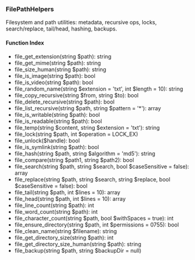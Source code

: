 ### FilePathHelpers

Filesystem and path utilities: metadata, recursive ops, locks, search/replace, tail/head, hashing, backups.

#### Function Index

- file_get_extension(string $path): string
- file_get_mime(string $path): string
- file_size_human(string $path): string
- file_is_image(string $path): bool
- file_is_video(string $path): bool
- file_random_name(string $extension = 'txt', int $length = 10): string
- file_copy_recursive(string $from, string $to): bool
- file_delete_recursive(string $path): bool
- file_list_recursive(string $path, string $pattern = '*'): array
- file_is_writable(string $path): bool
- file_is_readable(string $path): bool
- file_temp(string $content, string $extension = 'txt'): string
- file_lock(string $path, int $operation = LOCK_EX)
- file_unlock($handle): bool
- file_is_symlink(string $path): bool
- file_hash(string $path, string $algorithm = 'md5'): string
- file_compare(string $path1, string $path2): bool
- file_search(string $path, string $search, bool $caseSensitive = false): array
- file_replace(string $path, string $search, string $replace, bool $caseSensitive = false): bool
- file_tail(string $path, int $lines = 10): array
- file_head(string $path, int $lines = 10): array
- file_line_count(string $path): int
- file_word_count(string $path): int
- file_character_count(string $path, bool $withSpaces = true): int
- file_ensure_directory(string $path, int $permissions = 0755): bool
- file_clean_name(string $filename): string
- file_get_directory_size(string $path): int
- file_get_directory_size_human(string $path): string
- file_backup(string $path, string $backupDir = null)


